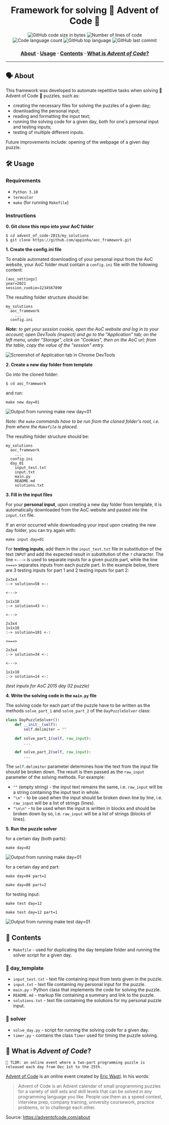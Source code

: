 <h1 align="center">
	Framework for solving 🌟 Advent of Code 🎄
</h1>

<p align="center">
	<img alt="GitHub code size in bytes" src="https://img.shields.io/github/languages/code-size/appinha/aoc-framework?color=blueviolet" />
	<img alt="Number of lines of code" src="https://img.shields.io/tokei/lines/github/appinha/aoc-framework?color=blueviolet" />
	<img alt="Code language count" src="https://img.shields.io/github/languages/count/appinha/aoc-framework?color=blue" />
	<img alt="GitHub top language" src="https://img.shields.io/github/languages/top/appinha/aoc-framework?color=blue" />
	<img alt="GitHub last commit" src="https://img.shields.io/github/last-commit/appinha/aoc-framework?color=brightgreen" />
</p>

<h3 align="center">
	<a href="#%EF%B8%8F-about">About</a>
	<span> · </span>
	<a href="#%EF%B8%8F-usage">Usage</a>
	<span> · </span>
	<a href="#-contents">Contents</a>
	<span> · </span>
	<a href="#-what-is-advent-of-code">What is <i>Advent of Code</i>?</a>
</h3>

---

## 🗣️ About

This framework was developed to automate repetitive tasks when solving 🌟 Advent of Code 🎄 puzzles, such as:
- creating the necessary files for solving the puzzles of a given day;
- downloading the personal input;
- reading and formatting the input text;
- running the solving code for a given day, both for one's personal input and testing inputs;
- testing of multiple different inputs.

Future improvements include: opening of the webpage of a given day puzzle.

## 🛠️ Usage

### Requirements

- `Python 3.10`
- `termcolor`
- `make` (for running `Makefile`)

### Instructions

**0. Git clone this repo into your AoC folder**

```shell
$ cd advent_of_code-2015/my_solutions
$ git clone https://github.com/appinha/aoc_framework.git
```

**1. Create the config.ini file**

To enable automated downloading of your personal input from the AoC website, your AoC folder must contain a `config.ini` file with the following content:

```config
[aoc_settings]
year=2021
session_cookie=1234567890
```

The resulting folder structure should be:
```
my_solutions
  aoc_framework
    ...
  config.ini
```

_**Note:** to get your session cookie, open the AoC website and log in to your account; open DevTools (inspect) and go to the "Application" tab; on the left menu, under "Storage", click on "Cookies", then on the AoC url; from the table, copy the value of the "session" entry._

![Screenshot of Application tab in Chrome DevTools](img/session_cookie.png)

**2. Create a new day folder from template**

Go into the cloned folder:

```shell
$ cd aoc_framework
```
and run:

```shell
make new day=01
```

![Output from running `make new day=01`](img/make_new.png)

_Note: the `make` commands have to be run from the cloned folder's root, i.e. from where the `Makefile` is placed._

The resulting folder structure should be:
```
my_solutions
  aoc_framework
    ...
  config.ini
  day_01
    input_test.txt
    input.txt
    main.py
    README.md
    solutions.txt
```

**3. Fill in the input files**

For your **personal input**, upon creating a new day folder from template, it is automatically downloaded from the AoC website and pasted into the `input.txt` file.

If an error occurred while downloading your input upon creating the new day folder, you can try again with:

```shell
make input day=01
```

For **testing inputs**, add them in the `input_test.txt` file in substitution of the text `INPUT` and add the expected result in substitution of the `?` character. The line `<--->` is used to separate inputs for a given puzzle part, while the line `<===>` separates inputs from each puzzle part. In the example below, there are 3 testing inputs for part 1 and 2 testing inputs for part 2:

```
2x3x4
:-> solution=58 <-:

<--->

1x1x10
:-> solution=43 <-:

<--->

2x3x4
1x1x10
:-> solution=101 <-:

<===>

2x3x4
:-> solution=34 <-:

<--->

1x1x10
:-> solution=14 <-:
```

_(test inputs for AoC 2015 day 02 puzzle)_

**4. Write the solving code in the `main.py` file**

The solving code for each part of the puzzle have to be written as the methods `solve_part_1` and `solve_part_2` of the `DayPuzzleSolver` class:

```python
class DayPuzzleSolver():
    def __init__(self):
        self.delimiter = ""

    def solve_part_1(self, raw_input):
        ...

    def solve_part_2(self, raw_input):
        ...
```

The `self.delimiter` parameter determines how the text from the input file should be broken down. The result is then passed as the `raw_input` parameter of the solving methods. For example:

- `""` (empty string) - the input text remains the same, i.e. `raw_input` will be a string containing the input text in whole.
- `"\n"` - to be used when the input should be broken down line by line, i.e. `raw_input` will be a list of strings (lines).
- `"\n\n"` - to be used when the input is written in blocks and should be broken down by so, i.e. `raw_input` will be a list of strings (blocks of lines).

**5. Run the puzzle solver**

for a certain day (both parts):

```shell
make day=02
```

![Output from running `make day=01`](img/make_day.png)

for a certain day and part:

```shell
make day=04 part=1
```

```shell
make day=08 part=2
```

for testing input:

```shell
make test day=12
```

```shell
make test day=12 part=1
```

![Output from running `make test day=01`](img/make_test.png)

## 📑 Contents

* `Makefile` - used for duplicating the day template folder and running the solver script for a given day.

### 📂 day_template

* `input_test.txt` - text file containing input from tests given in the puzzle.
* `input.txt` - text file containing my personal input for the puzzle.
* `main.py` - Python class that implements the code for solving the puzzle.
* `README.md` - markup file containing a summary and link to the puzzle.
* `solutions.txt` - text file containing the solutions for my personal puzzle input.

### 📂 solver

* `solve_day.py` - script for running the solving code for a given day.
* `timer.py` - contains the class `Timer` used for timing the puzzle solving.

## 🌟 What is *Advent of Code*?

	🚀 TLDR: an online event where a two-part programming puzzle is released each day from Dec 1st to the 25th.

[Advent of Code](http://adventofcode.com) is an online event created by [Eric Wastl](http://was.tl/). In his words:

> Advent of Code is an Advent calendar of small programming puzzles for a variety of skill sets and skill levels that can be solved in any programming language you like. People use them as a speed contest, interview prep, company training, university coursework, practice problems, or to challenge each other.

Source: https://adventofcode.com/about
